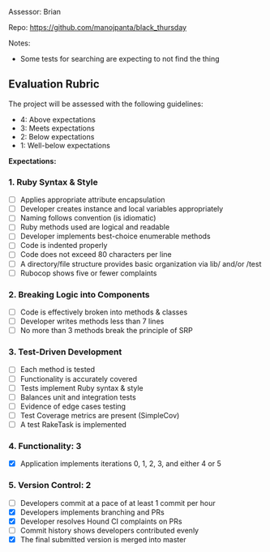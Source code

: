 Assessor: Brian 

Repo: https://github.com/manojpanta/black_thursday

Notes:

* Some tests for searching are expecting to not find the thing




## Evaluation Rubric

The project will be assessed with the following guidelines:

* 4: Above expectations
* 3: Meets expectations
* 2: Below expectations
* 1: Well-below expectations

**Expectations:**

### 1. Ruby Syntax & Style

- [ ] Applies appropriate attribute encapsulation  
- [ ] Developer creates instance and local variables appropriately
- [ ] Naming follows convention (is idiomatic)
- [ ] Ruby methods used are logical and readable  
- [ ] Developer implements best-choice enumerable methods
- [ ] Code is indented properly
- [ ] Code does not exceed 80 characters per line
- [ ] A directory/file structure provides basic organization via lib/ and/or /test  
- [ ] Rubocop shows five or fewer complaints

### 2. Breaking Logic into Components

- [ ] Code is effectively broken into methods & classes
- [ ] Developer writes methods less than 7 lines
- [ ] No more than 3 methods break the principle of SRP

### 3. Test-Driven Development

- [ ] Each method is tested  
- [ ] Functionality is accurately covered
- [ ] Tests implement Ruby syntax & style   
- [ ] Balances unit and integration tests
- [ ] Evidence of edge cases testing
- [ ] Test Coverage metrics are present (SimpleCov)
- [ ] A test RakeTask is implemented

### 4. Functionality: 3

- [x] Application implements iterations 0, 1, 2, 3, and either 4 or 5

### 5. Version Control: 2

- [ ] Developers commit at a pace of at least 1 commit per hour
- [x] Developers implements branching and PRs
- [x] Developer resolves Hound CI complaints on PRs
- [ ] Commit history shows developers contributed evenly
- [x] The final submitted version is merged into master
